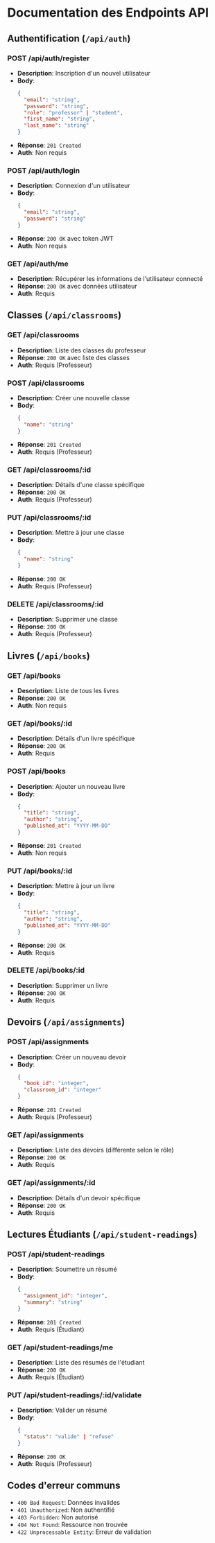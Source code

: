 # Documentation des Endpoints API

## Authentification (`/api/auth`)
### POST /api/auth/register
- **Description**: Inscription d'un nouvel utilisateur
- **Body**: 
  ```json
  {
    "email": "string",
    "password": "string",
    "role": "professor" | "student",
    "first_name": "string",
    "last_name": "string"
  }
  ```
- **Réponse**: `201 Created`
- **Auth**: Non requis

### POST /api/auth/login
- **Description**: Connexion d'un utilisateur
- **Body**: 
  ```json
  {
    "email": "string",
    "password": "string"
  }
  ```
- **Réponse**: `200 OK` avec token JWT
- **Auth**: Non requis

### GET /api/auth/me
- **Description**: Récupérer les informations de l'utilisateur connecté
- **Réponse**: `200 OK` avec données utilisateur
- **Auth**: Requis

## Classes (`/api/classrooms`)
### GET /api/classrooms
- **Description**: Liste des classes du professeur
- **Réponse**: `200 OK` avec liste des classes
- **Auth**: Requis (Professeur)

### POST /api/classrooms
- **Description**: Créer une nouvelle classe
- **Body**: 
  ```json
  {
    "name": "string"
  }
  ```
- **Réponse**: `201 Created`
- **Auth**: Requis (Professeur)

### GET /api/classrooms/:id
- **Description**: Détails d'une classe spécifique
- **Réponse**: `200 OK`
- **Auth**: Requis (Professeur)

### PUT /api/classrooms/:id
- **Description**: Mettre à jour une classe
- **Body**: 
  ```json
  {
    "name": "string"
  }
  ```
- **Réponse**: `200 OK`
- **Auth**: Requis (Professeur)

### DELETE /api/classrooms/:id
- **Description**: Supprimer une classe
- **Réponse**: `200 OK`
- **Auth**: Requis (Professeur)

## Livres (`/api/books`)
### GET /api/books
- **Description**: Liste de tous les livres
- **Réponse**: `200 OK`
- **Auth**: Non requis

### GET /api/books/:id
- **Description**: Détails d'un livre spécifique
- **Réponse**: `200 OK`
- **Auth**: Requis

### POST /api/books
- **Description**: Ajouter un nouveau livre
- **Body**: 
  ```json
  {
    "title": "string",
    "author": "string",
    "published_at": "YYYY-MM-DD"
  }
  ```
- **Réponse**: `201 Created`
- **Auth**: Non requis

### PUT /api/books/:id
- **Description**: Mettre à jour un livre
- **Body**: 
  ```json
  {
    "title": "string",
    "author": "string",
    "published_at": "YYYY-MM-DD"
  }
  ```
- **Réponse**: `200 OK`
- **Auth**: Requis

### DELETE /api/books/:id
- **Description**: Supprimer un livre
- **Réponse**: `200 OK`
- **Auth**: Requis

## Devoirs (`/api/assignments`)
### POST /api/assignments
- **Description**: Créer un nouveau devoir
- **Body**: 
  ```json
  {
    "book_id": "integer",
    "classroom_id": "integer"
  }
  ```
- **Réponse**: `201 Created`
- **Auth**: Requis (Professeur)

### GET /api/assignments
- **Description**: Liste des devoirs (différente selon le rôle)
- **Réponse**: `200 OK`
- **Auth**: Requis

### GET /api/assignments/:id
- **Description**: Détails d'un devoir spécifique
- **Réponse**: `200 OK`
- **Auth**: Requis

## Lectures Étudiants (`/api/student-readings`)
### POST /api/student-readings
- **Description**: Soumettre un résumé
- **Body**: 
  ```json
  {
    "assignment_id": "integer",
    "summary": "string"
  }
  ```
- **Réponse**: `201 Created`
- **Auth**: Requis (Étudiant)

### GET /api/student-readings/me
- **Description**: Liste des résumés de l'étudiant
- **Réponse**: `200 OK`
- **Auth**: Requis (Étudiant)

### PUT /api/student-readings/:id/validate
- **Description**: Valider un résumé
- **Body**: 
  ```json
  {
    "status": "valide" | "refuse"
  }
  ```
- **Réponse**: `200 OK`
- **Auth**: Requis (Professeur)

## Codes d'erreur communs
- `400 Bad Request`: Données invalides
- `401 Unauthorized`: Non authentifié
- `403 Forbidden`: Non autorisé
- `404 Not Found`: Ressource non trouvée
- `422 Unprocessable Entity`: Erreur de validation
